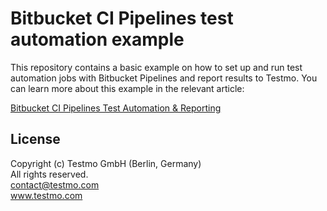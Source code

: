 # Bitbucket CI Pipelines test automation example

This repository contains a basic example on how to set up and run test automation jobs with Bitbucket Pipelines and report results to Testmo. You can learn more about this example in the relevant article:

[Bitbucket CI Pipelines Test Automation & Reporting](https://www.testmo.com/guides/bitbucket-ci-pipelines-test-automation)

## License

Copyright (c) Testmo GmbH (Berlin, Germany)<br>
All rights reserved.<br>
contact@testmo.com<br>
www.testmo.com
